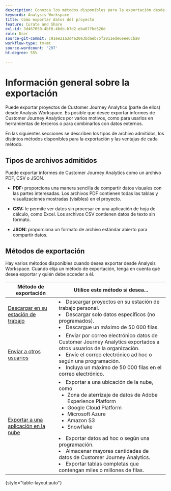 ```yaml
---
description: Conozca los métodos disponibles para la exportación desde Analysis Workspace.
keywords: Analysis Workspace
title: Cómo exportar datos del proyecto
feature: Curate and Share
exl-id: 3d467050-4bf0-4bdb-b7d2-eba67fbd526d
role: User
source-git-commit: c91ee21a3d4e20e3bdaeb75f2011ede6eee6cba0
workflow-type: tm+mt
source-wordcount: '297'
ht-degree: 55%

---
```


# Información general sobre la exportación

Puede exportar proyectos de Customer Journey Analytics (parte de ellos) desde Analysis Workspace. Es posible que desee exportar informes de Customer Journey Analytics por varios motivos, como para usarlos en herramientas de terceros o para combinarlos con datos externos.

En las siguientes secciones se describen los tipos de archivo admitidos, los distintos métodos disponibles para la exportación y las ventajas de cada método.

## Tipos de archivos admitidos

Puede exportar informes de Customer Journey Analytics como un archivo PDF, CSV o JSON.

* **PDF:** proporciona una manera sencilla de compartir datos visuales con las partes interesadas. Los archivos PDF contienen todas las tablas y visualizaciones mostradas (visibles) en el proyecto. 

* **CSV:** le permite ver datos sin procesar en una aplicación de hoja de cálculo, como Excel. Los archivos CSV contienen datos de texto sin formato.

* **JSON:** proporciona un formato de archivo estándar abierto para compartir datos.

## Métodos de exportación

Hay varios métodos disponibles cuando desea exportar desde Analysis Workspace. Cuando elija un método de exportación, tenga en cuenta qué desea exportar y quién debe acceder a él.

| Método de exportación | Utilice este método si desea... |
|---------|----------|
| [Descargar en su estación de trabajo](/help/analysis-workspace/export/download-send.md) | <li>Descargar proyectos en su estación de trabajo personal.</li><li>Descargar solo datos específicos (no programados).</li> <li>Descargue un máximo de 50 000 filas.</li> <!--true? Are there 2 different options to download to your workstation?--> <!-- is this emailing it? --> |
| [Enviar a otros usuarios](/help/analysis-workspace/export/t-schedule-report.md) | <li>Enviar por correo electrónico datos de Customer Journey Analytics exportados a otros usuarios de la organización.</li><li>Envíe el correo electrónico ad hoc o según una programación.</li> <li>Incluya un máximo de 50 000 filas en el correo electrónico.</li> <!--true?--> |
| [Exportar a una aplicación en la nube](/help/analysis-workspace/export/export-cloud.md) | <li>Exportar a una ubicación de la nube, como <ul><li>Zona de aterrizaje de datos de Adobe Experience Platform</li><li>Google Cloud Platform</li><li>Microsoft Azure</li><li>Amazon S3</li><li>Snowflake</li></ul></li><li>Exportar datos ad hoc o según una programación.</li><li>Almacenar mayores cantidades de datos de Customer Journey Analytics.</li><li>Exportar tablas completas que contengan miles o millones de filas.<!-- What other things? Wiki talks about things that aren't even possible in Data Warehouse. What are they? --> </li> |

{style="table-layout:auto"}
